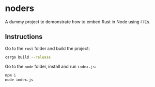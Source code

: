 # noders
A dummy project to demonstrate how to embed Rust in Node using `FFI`s.

## Instructions
Go to the `rust` folder and build the project:

```bash
cargo build --release
```

Go to the `node` folder, install and run `index.js`:

```bash
npm i
node index.js
```
